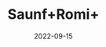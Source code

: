 ---
title: 'Saunf+Romi+'
date: '2022-09-15' 
metatag: '' 
inventory: '0' 
draft: false 
# meta description 
shortDescripton: ''
description: 'Seed'
longdescription: ''
featured: True
# product Price
price: '60.0'
# Product Short Description
shortDescription: ''
productID: 'E28BC354-5924-ED11-9968-005056B3A416'
type: 'products'
category: 'Seed' 
thumnailproduct: 'https://aminsaddiquidawakhana.eralive.net/images/products/E28BC354-5924-ED11-9968-005056B3A4161.png' 
images:
  - image: 'images/products/E28BC354-5924-ED11-9968-005056B3A4161.png'  
Variants:
---